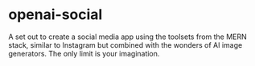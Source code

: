 # openai-social
A set out to create a social media app using the toolsets from the MERN stack, similar to Instagram but combined with the wonders of AI image generators. The only limit is your imagination.
